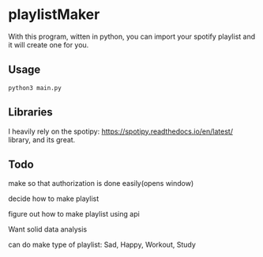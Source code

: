 # playlistMaker
With this program, witten in python, you can import your spotify playlist and it will create one for you.

## Usage 
```
python3 main.py
```

## Libraries
I heavily rely on the spotipy: https://spotipy.readthedocs.io/en/latest/ library, and its great.

## Todo
make so that authorization is done easily(opens window)
 
  
decide how to make playlist

figure out how to make playlist using api

Want solid data analysis

can do make type of playlist: Sad, Happy, Workout, Study
